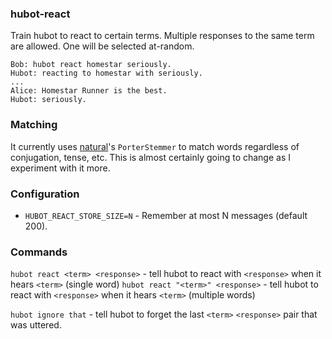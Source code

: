 ### hubot-react

Train hubot to react to certain terms. Multiple responses to the same term are allowed. One will be selected at-random.

```
Bob: hubot react homestar seriously.
Hubot: reacting to homestar with seriously.
...
Alice: Homestar Runner is the best.
Hubot: seriously.
```

### Matching

It currently uses [natural](https://github.com/NaturalNode/natural)'s `PorterStemmer` to match words regardless of conjugation, tense, etc. This is almost certainly going to change as I experiment with it more.

### Configuration

- `HUBOT_REACT_STORE_SIZE=N` - Remember at most N messages (default 200).


### Commands

`hubot react <term> <response>` - tell hubot to react with `<response>` when it hears `<term>` (single word)
`hubot react "<term>" <response>` - tell hubot to react with `<response>` when it hears `<term>` (multiple words)

`hubot ignore that` - tell hubot to forget the last `<term>` `<response>` pair that was uttered.


